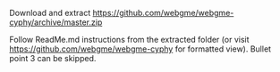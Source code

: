Download and extract https://github.com/webgme/webgme-cyphy/archive/master.zip

Follow ReadMe.md instructions from the extracted folder (or visit https://github.com/webgme/webgme-cyphy for formatted view).
Bullet point 3 can be skipped.